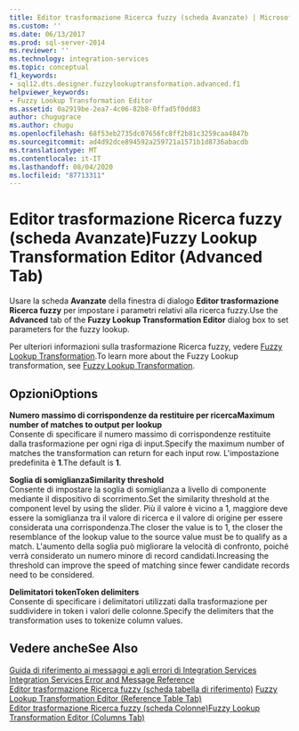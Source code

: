 ```yaml
---
title: Editor trasformazione Ricerca fuzzy (scheda Avanzate) | Microsoft Docs
ms.custom: ''
ms.date: 06/13/2017
ms.prod: sql-server-2014
ms.reviewer: ''
ms.technology: integration-services
ms.topic: conceptual
f1_keywords:
- sql12.dts.designer.fuzzylookuptransformation.advanced.f1
helpviewer_keywords:
- Fuzzy Lookup Transformation Editor
ms.assetid: 0a2919be-2ea7-4c06-82b8-0ffad5f0dd83
author: chugugrace
ms.author: chugu
ms.openlocfilehash: 68f53eb2735dc07656fc8ff2b81c3259caa4847b
ms.sourcegitcommit: ad4d92dce894592a259721a1571b1d8736abacdb
ms.translationtype: MT
ms.contentlocale: it-IT
ms.lasthandoff: 08/04/2020
ms.locfileid: "87713311"
---
```

# <a name="fuzzy-lookup-transformation-editor-advanced-tab"></a><span data-ttu-id="a3147-102">Editor trasformazione Ricerca fuzzy (scheda Avanzate)</span><span class="sxs-lookup"><span data-stu-id="a3147-102">Fuzzy Lookup Transformation Editor (Advanced Tab)</span></span>
  <span data-ttu-id="a3147-103">Usare la scheda **Avanzate** della finestra di dialogo **Editor trasformazione Ricerca fuzzy** per impostare i parametri relativi alla ricerca fuzzy.</span><span class="sxs-lookup"><span data-stu-id="a3147-103">Use the **Advanced** tab of the **Fuzzy Lookup Transformation Editor** dialog box to set parameters for the fuzzy lookup.</span></span>  
  
 <span data-ttu-id="a3147-104">Per ulteriori informazioni sulla trasformazione Ricerca fuzzy, vedere [Fuzzy Lookup Transformation](data-flow/transformations/lookup-transformation.md).</span><span class="sxs-lookup"><span data-stu-id="a3147-104">To learn more about the Fuzzy Lookup transformation, see [Fuzzy Lookup Transformation](data-flow/transformations/lookup-transformation.md).</span></span>  
  
## <a name="options"></a><span data-ttu-id="a3147-105">Opzioni</span><span class="sxs-lookup"><span data-stu-id="a3147-105">Options</span></span>  
 <span data-ttu-id="a3147-106">**Numero massimo di corrispondenze da restituire per ricerca**</span><span class="sxs-lookup"><span data-stu-id="a3147-106">**Maximum number of matches to output per lookup**</span></span>  
 <span data-ttu-id="a3147-107">Consente di specificare il numero massimo di corrispondenze restituite dalla trasformazione per ogni riga di input.</span><span class="sxs-lookup"><span data-stu-id="a3147-107">Specify the maximum number of matches the transformation can return for each input row.</span></span> <span data-ttu-id="a3147-108">L'impostazione predefinita è **1**.</span><span class="sxs-lookup"><span data-stu-id="a3147-108">The default is **1**.</span></span>  
  
 <span data-ttu-id="a3147-109">**Soglia di somiglianza**</span><span class="sxs-lookup"><span data-stu-id="a3147-109">**Similarity threshold**</span></span>  
 <span data-ttu-id="a3147-110">Consente di impostare la soglia di somiglianza a livello di componente mediante il dispositivo di scorrimento.</span><span class="sxs-lookup"><span data-stu-id="a3147-110">Set the similarity threshold at the component level by using the slider.</span></span> <span data-ttu-id="a3147-111">Più il valore è vicino a 1, maggiore deve essere la somiglianza tra il valore di ricerca e il valore di origine per essere considerata una corrispondenza.</span><span class="sxs-lookup"><span data-stu-id="a3147-111">The closer the value is to 1, the closer the resemblance of the lookup value to the source value must be to qualify as a match.</span></span> <span data-ttu-id="a3147-112">L'aumento della soglia può migliorare la velocità di confronto, poiché verrà considerato un numero minore di record candidati.</span><span class="sxs-lookup"><span data-stu-id="a3147-112">Increasing the threshold can improve the speed of matching since fewer candidate records need to be considered.</span></span>  
  
 <span data-ttu-id="a3147-113">**Delimitatori token**</span><span class="sxs-lookup"><span data-stu-id="a3147-113">**Token delimiters**</span></span>  
 <span data-ttu-id="a3147-114">Consente di specificare i delimitatori utilizzati dalla trasformazione per suddividere in token i valori delle colonne.</span><span class="sxs-lookup"><span data-stu-id="a3147-114">Specify the delimiters that the transformation uses to tokenize column values.</span></span>  
  
## <a name="see-also"></a><span data-ttu-id="a3147-115">Vedere anche</span><span class="sxs-lookup"><span data-stu-id="a3147-115">See Also</span></span>  
 <span data-ttu-id="a3147-116">[Guida di riferimento ai messaggi e agli errori di Integration Services](../../2014/integration-services/integration-services-error-and-message-reference.md) </span><span class="sxs-lookup"><span data-stu-id="a3147-116">[Integration Services Error and Message Reference](../../2014/integration-services/integration-services-error-and-message-reference.md) </span></span>  
 <span data-ttu-id="a3147-117">[Editor trasformazione Ricerca fuzzy &#40;scheda tabella di riferimento&#41;](../../2014/integration-services/fuzzy-lookup-transformation-editor-reference-table-tab.md) </span><span class="sxs-lookup"><span data-stu-id="a3147-117">[Fuzzy Lookup Transformation Editor &#40;Reference Table Tab&#41;](../../2014/integration-services/fuzzy-lookup-transformation-editor-reference-table-tab.md) </span></span>  
 [<span data-ttu-id="a3147-118">Editor trasformazione Ricerca fuzzy &#40;scheda Colonne&#41;</span><span class="sxs-lookup"><span data-stu-id="a3147-118">Fuzzy Lookup Transformation Editor &#40;Columns Tab&#41;</span></span>](../../2014/integration-services/fuzzy-lookup-transformation-editor-columns-tab.md)  
  
  
